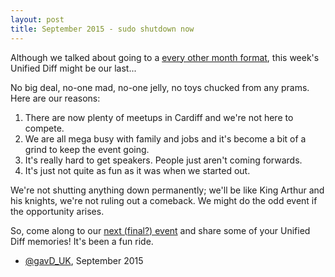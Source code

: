 ```yaml
---
layout: post
title: September 2015 - sudo shutdown now
---
```


Although we talked about going to a [every other month format](http://unifieddiff.co.uk/blog/2015/08/07/bi-monthly-format.html), this week's Unified Diff might be our last...

No big deal, no-one mad, no-one jelly, no toys chucked from any prams. Here are our reasons:

1. There are now plenty of meetups in Cardiff and we're not here to compete.
1. We are all mega busy with family and jobs and it's become a bit of a grind to keep the event going.
1. It's really hard to get speakers. People just aren't coming forwards.
1. It's just not quite as fun as it was when we started out.

We're not shutting anything down permanently; we'll be like King Arthur and his knights, we're not ruling out a comeback. We might do the odd event if the opportunity arises.

So, come along to our [next (final?) event](http://www.meetup.com/unified-diff/events/224469697/) and share some of your Unified Diff memories! It's been a fun ride.

- [@gavD_UK](https://twitter.com/gavd_UK), September 2015
